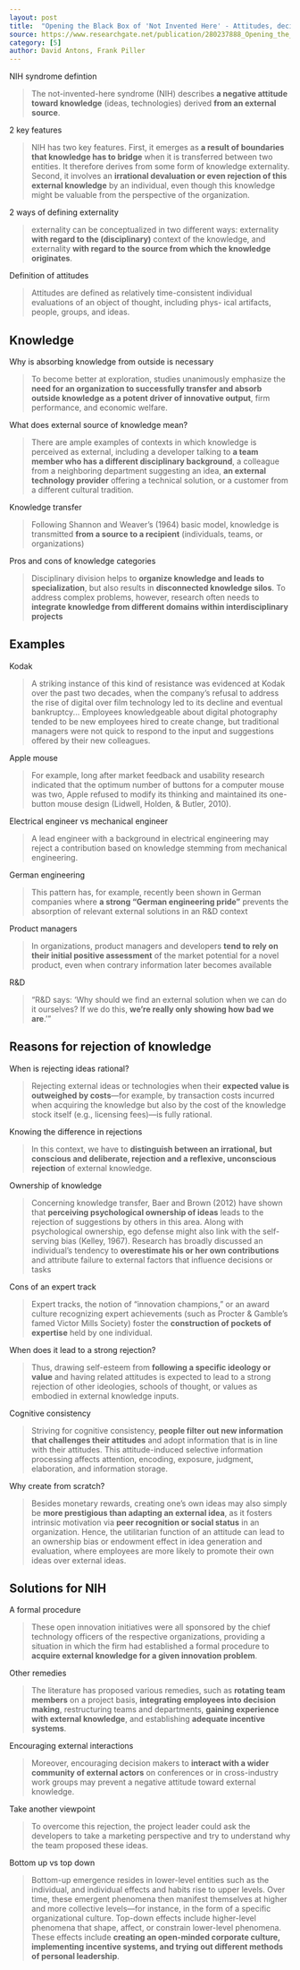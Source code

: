 ```yaml
---
layout: post
title:  "Opening the Black Box of 'Not Invented Here' - Attitudes, decision biases and behavioural consequences"
source: https://www.researchgate.net/publication/280237888_Opening_the_Black_Box_of_Not_Invented_Here_Attitudes_Decision_Biases_and_Behavioral_Consequences
category: [5]
author: David Antons, Frank Piller
---
```


NIH syndrome defintion

> The not-invented-here syndrome (NIH) describes **a negative attitude toward knowledge** (ideas, technologies) derived **from an external source**.

2 key features

> NIH has two key features. First, it emerges as **a result of boundaries that knowledge has to bridge** when it is transferred between two entities. It therefore derives from some form of knowledge externality. Second, it involves an **irrational devaluation or even rejection of this external knowledge** by an individual, even though this knowledge might be valuable from the perspective of the organization.

2 ways of defining externality

> externality can be conceptualized in two different ways: externality **with regard to the (disciplinary)** context of the knowledge, and externality **with regard to the source from which the knowledge originates**.

Definition of attitudes

> Attitudes are defined as relatively time-consistent individual evaluations of an object of thought, including phys- ical artifacts, people, groups, and ideas.

## Knowledge

Why is absorbing knowledge from outside is necessary

> To become better at exploration, studies unanimously emphasize the **need for an organization to successfully transfer and absorb outside knowledge as a potent driver of innovative output**, firm performance, and economic welfare.

What does external source of knowledge mean?

> There are ample examples of contexts in which knowledge is perceived as external, including a developer talking to **a team member who has a different disciplinary background**, a colleague from a neighboring department suggesting an idea, **an external technology provider** offering a technical solution, or a customer from a different cultural tradition.

Knowledge transfer

> Following Shannon and Weaver’s (1964) basic model, knowledge is transmitted **from a source to a recipient** (individuals, teams, or organizations)

Pros and cons of knowledge categories

> Disciplinary division helps to **organize knowledge and leads to specialization**, but also results in **disconnected knowledge silos**. To address complex problems, however, research often needs to **integrate knowledge from different domains within interdisciplinary projects**

## Examples

Kodak

> A striking instance of this kind of resistance was evidenced at Kodak over the past two decades, when the company’s refusal to address the rise of digital over film technology led to its decline and eventual bankruptcy... Employees knowledgeable about digital photography tended to be new employees hired to create change, but traditional managers were not quick to respond to the input and suggestions offered by their new colleagues.

Apple mouse

> For example, long after market feedback and usability research indicated that the optimum number of buttons for a computer mouse was two, Apple refused to modify its thinking and maintained its one-button mouse design (Lidwell, Holden, & Butler, 2010).

Electrical engineer vs mechanical engineer

> A lead engineer with a background in electrical engineering may reject a contribution based on knowledge stemming from mechanical engineering.

German engineering

> This pattern has, for example, recently been shown in German companies where **a strong “German engineering pride”** prevents the absorption of relevant external solutions in an R&D context

Product managers

> In organizations, product managers and developers **tend to rely on their initial positive assessment** of the market potential for a novel product, even when contrary information later becomes available

R&D

> “R&D says: ‘Why should we find an external solution when we can do it ourselves? If we do this, **we’re really only showing how bad we are**.’”

## Reasons for rejection of knowledge

When is rejecting ideas rational?

> Rejecting external ideas or technologies when their **expected value is outweighed by costs**—for example, by transaction costs incurred when acquiring the knowledge but also by the cost of the knowledge stock itself (e.g., licensing fees)—is fully rational.

Knowing the difference in rejections

> In this context, we have to **distinguish between an irrational, but conscious and deliberate, rejection and a reflexive, unconscious rejection** of external knowledge.

Ownership of knowledge

> Concerning knowledge transfer, Baer and Brown (2012) have shown that **perceiving psychological ownership of ideas** leads to the rejection of suggestions by others in this area. Along with psychological ownership, ego defense might also link with the self-serving bias (Kelley, 1967). Research has broadly discussed an individual’s tendency to **overestimate his or her own contributions** and attribute failure to external factors that influence decisions or tasks

Cons of an expert track

> Expert tracks, the notion of “innovation champions,” or an award culture recognizing expert achievements (such as Procter & Gamble’s famed Victor Mills Society) foster the **construction of pockets of expertise** held by one individual.

When does it lead to a strong rejection?

> Thus, drawing self-esteem from **following a specific ideology or value** and having related attitudes is expected to lead to a strong rejection of other ideologies, schools of thought, or values as embodied in external knowledge inputs.

Cognitive consistency

> Striving for cognitive consistency, **people filter out new information that challenges their attitudes** and adopt information that is in line with their attitudes. This attitude-induced selective information processing affects attention, encoding, exposure, judgment, elaboration, and information storage.

Why create from scratch?

> Besides monetary rewards, creating one’s own ideas may also simply be **more prestigious than adapting an external idea**, as it fosters intrinsic motivation via **peer recognition or social status** in an organization. Hence, the utilitarian function of an attitude can lead to an ownership bias or endowment effect in idea generation and evaluation, where employees are more likely to promote their own ideas over external ideas.

## Solutions for NIH

A formal procedure

>These open innovation initiatives were all sponsored by the chief technology officers of the respective organizations, providing a situation in which the firm had established a formal procedure to **acquire external knowledge for a given innovation problem**.

Other remedies

> The literature has proposed various remedies, such as **rotating team members** on a project basis, **integrating employees into decision making**, restructuring teams and departments, **gaining experience with external knowledge**, and establishing **adequate incentive systems**.

Encouraging external interactions

> Moreover, encouraging decision makers to **interact with a wider community of external actors** on conferences or in cross-industry work groups may prevent a negative attitude toward external knowledge.

Take another viewpoint

> To overcome this rejection, the project leader could ask the developers to take a marketing perspective and try to understand why the team proposed these ideas.

Bottom up vs top down

> Bottom-up emergence resides in lower-level entities such as the individual, and individual effects and habits rise to upper levels. Over time, these emergent phenomena then manifest themselves at higher and more collective levels—for instance, in the form of a specific organizational culture. Top-down effects include higher-level phenomena that shape, affect, or constrain lower-level phenomena. These effects include **creating an open-minded corporate culture, implementing incentive systems, and trying out different methods of personal leadership**.
